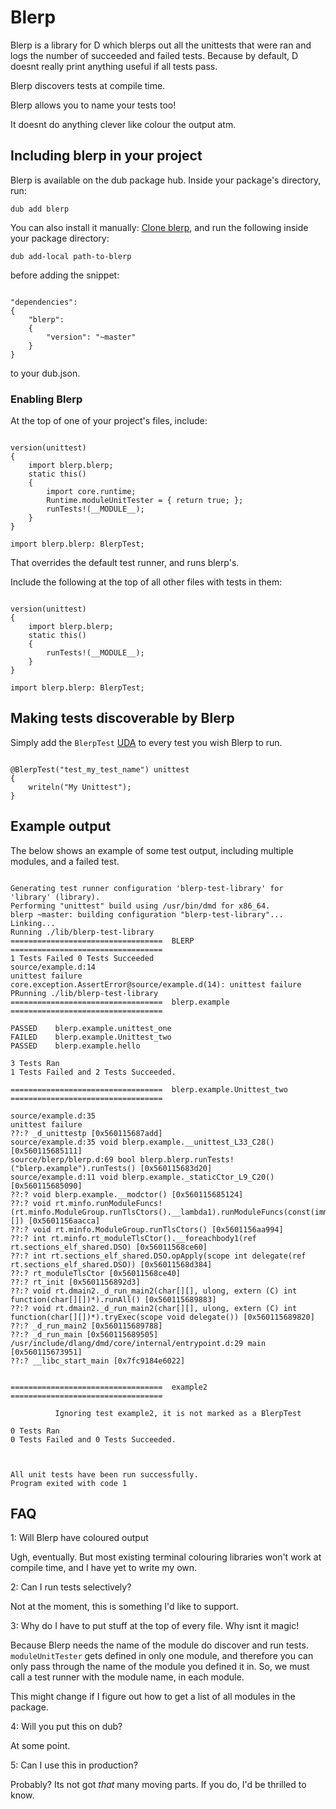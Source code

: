 # Blerp

Blerp is a library for D which blerps out all the unittests that were ran and 
logs the number of succeeded and failed tests.
Because by default, D doesnt really print anything useful if all tests pass.

Blerp discovers tests at compile time.

Blerp allows you to name your tests too!

It doesnt do anything clever like colour the output atm.


## Including blerp in your project

Blerp is available on the dub package hub.
Inside your package's directory, run:

    dub add blerp

You can also install it manually:
[Clone blerp](https://github.com/Samathy/blerp), and run the following inside your package directory:
    
    dub add-local path-to-blerp

before adding the snippet:

```

"dependencies": 
{
    "blerp":
    {
        "version": "~master"
    }
}

```

to your dub.json.

### Enabling Blerp

At the top of one of your project's files, include: 

```

version(unittest)
{
    import blerp.blerp;
    static this()
    {
        import core.runtime;
        Runtime.moduleUnitTester = { return true; };
        runTests!(__MODULE__);
    }
}

import blerp.blerp: BlerpTest;

```
That overrides the default test runner, and runs blerp's.

Include the following at the top of all other files with tests in them:

```

version(unittest)
{
    import blerp.blerp;
    static this()
    {
        runTests!(__MODULE__);
    }
}

import blerp.blerp: BlerpTest;

```

## Making tests discoverable by Blerp

Simply add the `BlerpTest` [UDA](https://dlang.org/spec/attribute.html#uda) to every test
you wish Blerp to run.

```

@BlerpTest("test_my_test_name") unittest
{
    writeln("My Unittest");
}

```

## Example output

The below shows an example of some test output, including multiple modules, and
a failed test.

```

Generating test runner configuration 'blerp-test-library' for 'library' (library).
Performing "unittest" build using /usr/bin/dmd for x86_64.
blerp ~master: building configuration "blerp-test-library"...
Linking...
Running ./lib/blerp-test-library 
==================================  BLERP  ==================================
1 Tests Failed 0 Tests Succeeded
source/example.d:14
unittest failure
core.exception.AssertError@source/example.d(14): unittest failure
PRunning ./lib/blerp-test-library 
==================================  blerp.example  ==================================

PASSED    blerp.example.unittest_one
FAILED    blerp.example.Unittest_two
PASSED    blerp.example.hello

3 Tests Ran
1 Tests Failed and 2 Tests Succeeded.

==================================  blerp.example.Unittest_two  ==================================

source/example.d:35
unittest failure
??:? _d_unittestp [0x560115687add]
source/example.d:35 void blerp.example.__unittest_L33_C28() [0x560115685111]
source/blerp/blerp.d:69 bool blerp.blerp.runTests!("blerp.example").runTests() [0x560115683d20]
source/example.d:11 void blerp.example._staticCtor_L9_C20() [0x560115685090]
??:? void blerp.example.__modctor() [0x560115685124]
??:? void rt.minfo.runModuleFuncs!(rt.minfo.ModuleGroup.runTlsCtors().__lambda1).runModuleFuncs(const(immutable(object.ModuleInfo)*)[]) [0x5601156aacca]
??:? void rt.minfo.ModuleGroup.runTlsCtors() [0x5601156aa994]
??:? int rt.minfo.rt_moduleTlsCtor().__foreachbody1(ref rt.sections_elf_shared.DSO) [0x56011568ce60]
??:? int rt.sections_elf_shared.DSO.opApply(scope int delegate(ref rt.sections_elf_shared.DSO)) [0x56011568d384]
??:? rt_moduleTlsCtor [0x56011568ce40]
??:? rt_init [0x5601156892d3]
??:? void rt.dmain2._d_run_main2(char[][], ulong, extern (C) int function(char[][])*).runAll() [0x560115689883]
??:? void rt.dmain2._d_run_main2(char[][], ulong, extern (C) int function(char[][])*).tryExec(scope void delegate()) [0x560115689820]
??:? _d_run_main2 [0x560115689788]
??:? _d_run_main [0x560115689505]
/usr/include/dlang/dmd/core/internal/entrypoint.d:29 main [0x560115673951]
??:? __libc_start_main [0x7fc9184e6022]


==================================  example2  ==================================

          Ignoring test example2, it is not marked as a BlerpTest

0 Tests Ran
0 Tests Failed and 0 Tests Succeeded.



All unit tests have been run successfully.
Program exited with code 1

```


## FAQ

1: Will Blerp have coloured output

Ugh, eventually. But most existing terminal colouring libraries won't work at compile
time, and I have yet to write my own.

2: Can I run tests selectively?

Not at the moment, this is something I'd like to support.

3: Why do I have to put stuff at the top of every file. Why isnt it magic!

Because Blerp needs the name of the module do discover and run tests.
`moduleUnitTester` gets defined in only one module, and therefore you can only
pass through the name of the module you defined it in.
So, we must call a test runner with the module name, in each module.

This might change if I figure out how to get a list of all modules in the package.

4: Will you put this on dub?

At some point.

5: Can I use this in production?

Probably? Its not got *that* many moving parts.
If you do, I'd be thrilled to know.
